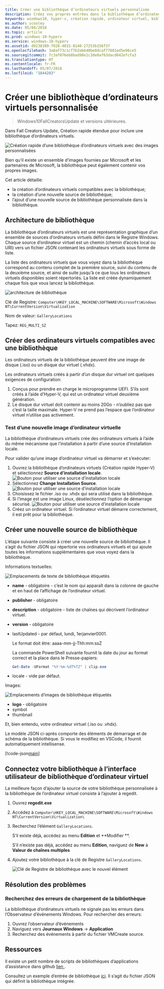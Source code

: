 ```yaml
---
title: Créer une bibliothèque d’ordinateurs virtuels personnalisée
description: Créez vos propres entrées dans la bibliothèque d’ordinateurs virtuels dans Windows10 Creators Update et versions ultérieures.
keywords: windows10, hyper-v, création rapide, ordinateur virtuel, bibliothèque
ms.author: scooley
ms.date: 05/04/2018
ms.topic: article
ms.prod: windows-10-hyperv
ms.service: windows-10-hyperv
ms.assetid: d9238389-7028-4015-8140-27253b156f37
ms.openlocfilehash: 3a8af73c1cf7b2eb640be0dcaf77601ed5e96ce5
ms.sourcegitcommit: 7c3af076eb8bad98e1c3de0af63dacd842efcfa3
ms.translationtype: HT
ms.contentlocale: fr-FR
ms.lasthandoff: 05/07/2018
ms.locfileid: "1844283"
---
```

# <a name="create-a-custom-virtual-machine-gallery"></a>Créer une bibliothèque d’ordinateurs virtuels personnalisée

> Windows10FallCreatorsUpdate et versions ultérieures.

Dans Fall Creators Update, Création rapide étendue pour inclure une bibliothèque d’ordinateurs virtuels.

![Création rapide d’une bibliothèque d’ordinateurs virtuels avec des images personnalisées](media/vmgallery.png)

Bien qu’il existe un ensemble d’images fournies par Microsoft et les partenaires de Microsoft, la bibliothèque peut également contenir vos propres images.

Cet article détaille:

* la création d’ordinateurs virtuels compatibles avec la bibliothèque;
* la création d’une nouvelle source de bibliothèque;
* l’ajout d’une nouvelle source de bibliothèque personnalisée dans la bibliothèque.

## <a name="gallery-architecture"></a>Architecture de bibliothèque

La bibliothèque d’ordinateurs virtuels est une représentation graphique d’un ensemble de sources d’ordinateurs virtuels défini dans le Registre Windows.  Chaque source d’ordinateur virtuel est un chemin (chemin d’accès local ou URI) vers un fichier JSON contenant les ordinateurs virtuels sous forme de liste.

La liste des ordinateurs virtuels que vous voyez dans la bibliothèque correspond au contenu complet de la première source, suivi du contenu de la deuxième source, et ainsi de suite jusqu’à ce que tous les ordinateurs virtuels disponibles soient répertoriés.  La liste est créée dynamiquement chaque fois que vous lancez la bibliothèque.

![architecture de bibliothèque](media/vmgallery-architecture.png)

Clé de Registre: `Computer\HKEY_LOCAL_MACHINE\SOFTWARE\Microsoft\Windows NT\CurrentVersion\Virtualization`

Nom de valeur: `GalleryLocations`

Tapez: `REG_MULTI_SZ`

## <a name="create-gallery-compatible-virtual-machines"></a>Créer des ordinateurs virtuels compatibles avec une bibliothèque

Les ordinateurs virtuels de la bibliothèque peuvent être une image de disque (.iso) ou un disque dur virtuel (.vhdx).

Les ordinateurs virtuels créés à partir d’un disque dur virtuel ont quelques exigences de configuration:

1. Conçus pour prendre en charge le microprogramme UEFI. S’ils sont créés à l’aide d’Hyper-V, qui est un ordinateur virtuel deuxième génération.
1. Le disque dur virtuel doit contenir au moins 20Go - n’oubliez pas que c’est la taille maximale.  Hyper-V ne prend pas l’espace que l’ordinateur virtuel n’utilise pas activement.

### <a name="testing-a-new-vm-image"></a>Test d’une nouvelle image d’ordinateur virtuelle

La bibliothèque d’ordinateurs virtuels crée des ordinateurs virtuels à l’aide du même mécanisme que l’installation à partir d’une source d’installation locale.

Pour valider qu’une image d’ordinateur virtuel va démarrer et s’exécuter:

1. Ouvrez la bibliothèque d’ordinateurs virtuels (Création rapide Hyper-V) et sélectionnez **Source d’installation locale**.
  ![Bouton pour utiliser une source d’installation locale](media/use-local-source.png)
1. Sélectionnez **Change Installation Source**.
  ![Bouton pour utiliser une source d’installation locale](media/change-source.png)
1. Choisissez le fichier .iso ou .vhdx qui sera utilisé dans la bibliothèque.
1. Si l’image est une image Linux, désélectionnez l’option de démarrage sécurisé.
  ![Bouton pour utiliser une source d’installation locale](media/toggle-secure-boot.png)
1. Créez un ordinateur virtuel.  Si l’ordinateur virtuel démarre correctement, il est prêt pour la bibliothèque.

## <a name="build-a-new-gallery-source"></a>Créer une nouvelle source de bibliothèque

L’étape suivante consiste à créer une nouvelle source de bibliothèque.  Il s’agit du fichier JSON qui répertorie vos ordinateurs virtuels et qui ajoute toutes les informations supplémentaires que vous voyez dans la bibliothèque.

Informations textuelles:

![Emplacements de texte de bibliothèque étiquetés](media/gallery-text.png)

* **name** - obligatoire - c’est le nom qui apparaît dans la colonne de gauche et en haut de l’affichage de l’ordinateur virtuel.
* **publisher** - obligatoire
* **description** - obligatoire - liste de chaînes qui décrivent l’ordinateur virtuel.
* **version** - obligatoire
* lastUpdated - par défaut, lundi, 1erjanvier0001.

  Le format doit être: aaaa-mm-jj-Thh:mm:ssZ

  La commande PowerShell suivante fournit la date du jour au format correct et la place dans le Presse-papiers:

  ``` PowerShell
  Get-Date -UFormat "%Y-%m-%dT%TZ" | clip.exe
  ```

* locale - vide par défaut.

Images:

![Emplacements d’images de bibliothèque étiquetés](media/gallery-pictures.png)

* **logo** - obligatoire
* symbol
* thumbnail

Et, bien entendu, votre ordinateur virtuel (.iso ou .vhdx).

Le modèle JSON ci-après comporte des éléments de démarrage et de schéma de la bibliothèque.  Si vous le modifiez en VSCode, il fournit automatiquement intellisense.

[!code-json[main](../../../hyperv-tools/vmgallery/vm-gallery-template.json)]

## <a name="connect-your-gallery-to-the-vm-gallery-ui"></a>Connectez votre bibliothèque à l’interface utilisateur de bibliothèque d’ordinateur virtuel

La meilleure façon d’ajouter la source de votre bibliothèque personnalisée à la bibliothèque de l’ordinateur virtuel consiste à l’ajouter à regedit.

1. Ouvrez **regedit.exe**
1. Accédez à `Computer\HKEY_LOCAL_MACHINE\SOFTWARE\Microsoft\Windows NT\CurrentVersion\Virtualization\`
1. Recherchez l’élément `GalleryLocations`.

    S’il existe déjà, accédez au menu **Edition** et **Modifier **.

    S’il n’existe pas déjà, accédez au menu **Edition**, naviguez de **New** à **Valeur de chaînes multiples**

1. Ajoutez votre bibliothèque à la clé de Registre `GalleryLocations`.

    ![Clé de Registre de bibliothèque avec le nouvel élément](media/new-gallery-uri.png)

## <a name="troubleshooting"></a>Résolution des problèmes

### <a name="check-for-errors-loading-gallery"></a>Recherchez des erreurs de chargement de la bibliothèque

La bibliothèque d’ordinateurs virtuels ne signale pas les erreurs dans l’Observateur d’événements Windows.  Pour rechercher des erreurs:

1. Ouvrez l’observateur d’événements
1. Naviguez vers **Journaux Windows** -> **Application**
1. Recherchez des événements à partir du fichier VMCreate source.

## <a name="resources"></a>Ressources

Il existe un petit nombre de scripts de bibliothèques d’applications d’assistance dans github [lien ](https://github.com/MicrosoftDocs/Virtualization-Documentation/tree/live/hyperv-tools/vmgallery).

Consultez un exemple d’entrée de bibliothèque [ici](https://go.microsoft.com/fwlink/?linkid=851584).  Il s’agit du fichier JSON qui définit la bibliothèque intégrée.